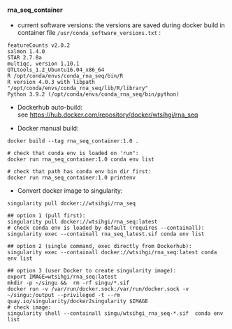 #### rna_seq_container

- current software versions:
the versions are saved during docker build in container file `/usr/conda_software_versions.txt` :
```
featureCounts v2.0.2
salmon 1.4.0
STAR 2.7.8a
multiqc, version 1.10.1
QTLtools_1.2_Ubuntu16.04_x86_64
R /opt/conda/envs/conda_rna_seq/bin/R
R version 4.0.3 with libpath "/opt/conda/envs/conda_rna_seq/lib/R/library"
Python 3.9.2 (/opt/conda/envs/conda_rna_seq/bin/python)
```

- Dockerhub auto-build:  
    see https://hub.docker.com/repository/docker/wtsihgi/rna_seq

- Docker manual build:

```
docker build --tag rna_seq_container:1.0 .

# check that conda env is loaded on 'run":
docker run rna_seq_container:1.0 conda env list

# check that path has conda env bin dir first:
docker run rna_seq_container:1.0 printenv
```

- Convert docker image to singularity:

```
singularity pull docker://wtsihgi/rna_seq

## option 1 (pull first):
singularity pull docker://wtsihgi/rna_seq:latest 
# check conda env is loaded by default (requires --containall):
singularity exec --containall rna_seq_latest.sif conda env list

## option 2 (single command, exec directly from Dockerhub):
singularity exec --containall docker://wtsihgi/rna_seq:latest conda env list

## option 3 (user Docker to create singularity image):
export IMAGE=wtsihgi/rna_seq:latest
mkdir -p ~/singu &&  rm -rf singu/*.sif
docker run -v /var/run/docker.sock:/var/run/docker.sock -v ~/singu:/output --privileged -t --rm quay.io/singularity/docker2singularity $IMAGE
# check image:
singularity shell --containall singu/wtsihgi_rna_seq-*.sif  conda env list
```

